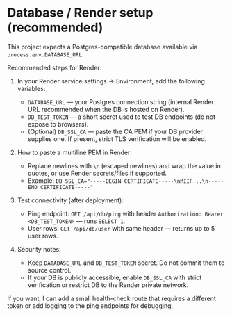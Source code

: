 # Database / Render setup (recommended)

This project expects a Postgres-compatible database available via `process.env.DATABASE_URL`.

Recommended steps for Render:

1. In your Render service settings -> Environment, add the following variables:
	- `DATABASE_URL` — your Postgres connection string (internal Render URL recommended when the DB is hosted on Render).
	- `DB_TEST_TOKEN` — a short secret used to test DB endpoints (do not expose to browsers).
	- (Optional) `DB_SSL_CA` — paste the CA PEM if your DB provider supplies one. If present, strict TLS verification will be enabled.

2. How to paste a multiline PEM in Render:
	- Replace newlines with `\n` (escaped newlines) and wrap the value in quotes, or use Render secrets/files if supported.
	- Example:
	  `DB_SSL_CA="-----BEGIN CERTIFICATE-----\nMIIF...\n-----END CERTIFICATE-----"`

3. Test connectivity (after deployment):
	- Ping endpoint: `GET /api/db/ping` with header `Authorization: Bearer <DB_TEST_TOKEN>` — runs `SELECT 1`.
	- User rows: `GET /api/db/user` with same header — returns up to 5 user rows.

4. Security notes:
	- Keep `DATABASE_URL` and `DB_TEST_TOKEN` secret. Do not commit them to source control.
	- If your DB is publicly accessible, enable `DB_SSL_CA` with strict verification or restrict DB to the Render private network.

If you want, I can add a small health-check route that requires a different token or add logging to the ping endpoints for debugging.

